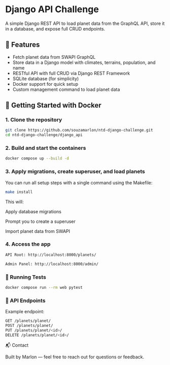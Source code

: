 # Django API Challenge

A simple Django REST API to load planet data from the GraphQL API, store it in a database, and expose full CRUD endpoints.

## 🚀 Features

- Fetch planet data from SWAPI GraphQL
- Store data in a Django model with climates, terrains, population, and name
- RESTful API with full CRUD via Django REST Framework
- SQLite database (for simplicity)
- Docker support for quick setup
- Custom management command to load planet data

## 🐳 Getting Started with Docker

### 1. Clone the repository

```bash
git clone https://github.com/souzamarlon/ntd-django-challenge.git
cd ntd-django-challenge/django_api
```

### 2. Build and start the containers

```bash
docker compose up --build -d
```

### 3. Apply migrations, create superuser, and load planets

You can run all setup steps with a single command using the Makefile:

```bash
make install
```

This will:

Apply database migrations

Prompt you to create a superuser

Import planet data from SWAPI

### 4. Access the app

```bash
API Root: http://localhost:8000/planets/

Admin Panel: http://localhost:8000/admin/
```

### 🧪 Running Tests

```bash
docker compose run --rm web pytest
```

### 🤖 API Endpoints

Example endpoint:

```bash
GET /planets/planet/
POST /planets/planet/
PUT /planets/planet/<id>/
DELETE /planets/planet/<id>/
```

📬 Contact

Built by Marlon — feel free to reach out for questions or feedback.
